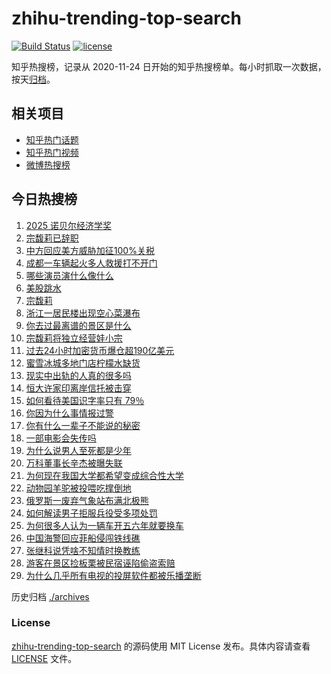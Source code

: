 # zhihu-trending-top-search

[![Build Status](https://github.com/justjavac/zhihu-trending-top-search/workflows/ci/badge.svg?branch=main)](https://github.com/justjavac/zhihu-trending-top-search/actions)
[![license](https://img.shields.io/github/license/justjavac/zhihu-trending-top-search)](https://github.com/justjavac/zhihu-trending-top-search/blob/main/LICENSE)

知乎热搜榜，记录从 2020-11-24 日开始的知乎热搜榜单。每小时抓取一次数据，按天[归档](./archives)。

## 相关项目

- [知乎热门话题](https://github.com/justjavac/zhihu-trending-hot-questions)
- [知乎热门视频](https://github.com/justjavac/zhihu-trending-hot-video)
- [微博热搜榜](https://github.com/justjavac/weibo-trending-hot-search)

## 今日热搜榜

<!-- BEGIN -->
<!-- 最后更新时间 Mon Oct 13 2025 18:24:39 GMT+0800 (China Standard Time) -->

1. [2025 诺贝尔经济学奖](https://www.zhihu.com/search?q=2025%20%E8%AF%BA%E8%B4%9D%E5%B0%94%E7%BB%8F%E6%B5%8E%E5%AD%A6%E5%A5%96)
1. [宗馥莉已辞职](https://www.zhihu.com/search?q=%E5%AE%97%E9%A6%A5%E8%8E%89%E5%B7%B2%E8%BE%9E%E8%81%8C)
1. [中方回应美方威胁加征100%关税](https://www.zhihu.com/search?q=%E4%B8%AD%E6%96%B9%E5%9B%9E%E5%BA%94%E7%BE%8E%E6%96%B9%E5%A8%81%E8%83%81%E5%8A%A0%E5%BE%81100%25%E5%85%B3%E7%A8%8E)
1. [成都一车辆起火多人救援打不开门](https://www.zhihu.com/search?q=%E6%88%90%E9%83%BD%E4%B8%80%E8%BD%A6%E8%BE%86%E8%B5%B7%E7%81%AB%E5%A4%9A%E4%BA%BA%E6%95%91%E6%8F%B4%E6%89%93%E4%B8%8D%E5%BC%80%E9%97%A8)
1. [哪些演员演什么像什么](https://www.zhihu.com/search?q=%E5%93%AA%E4%BA%9B%E6%BC%94%E5%91%98%E6%BC%94%E4%BB%80%E4%B9%88%E5%83%8F%E4%BB%80%E4%B9%88)
1. [美股跳水](https://www.zhihu.com/search?q=%E7%BE%8E%E8%82%A1%E8%B7%B3%E6%B0%B4)
1. [宗馥莉](https://www.zhihu.com/search?q=%E5%AE%97%E9%A6%A5%E8%8E%89)
1. [浙江一居民楼出现空心菜瀑布](https://www.zhihu.com/search?q=%E6%B5%99%E6%B1%9F%E4%B8%80%E5%B1%85%E6%B0%91%E6%A5%BC%E5%87%BA%E7%8E%B0%E7%A9%BA%E5%BF%83%E8%8F%9C%E7%80%91%E5%B8%83)
1. [你去过最离谱的景区是什么](https://www.zhihu.com/search?q=%E4%BD%A0%E5%8E%BB%E8%BF%87%E6%9C%80%E7%A6%BB%E8%B0%B1%E7%9A%84%E6%99%AF%E5%8C%BA%E6%98%AF%E4%BB%80%E4%B9%88)
1. [宗馥莉将独立经营娃小宗](https://www.zhihu.com/search?q=%E5%AE%97%E9%A6%A5%E8%8E%89%E5%B0%86%E7%8B%AC%E7%AB%8B%E7%BB%8F%E8%90%A5%E5%A8%83%E5%B0%8F%E5%AE%97)
1. [过去24小时加密货币爆仓超190亿美元](https://www.zhihu.com/search?q=%E8%BF%87%E5%8E%BB24%E5%B0%8F%E6%97%B6%E5%8A%A0%E5%AF%86%E8%B4%A7%E5%B8%81%E7%88%86%E4%BB%93%E8%B6%85190%E4%BA%BF%E7%BE%8E%E5%85%83)
1. [蜜雪冰城多地门店柠檬水缺货](https://www.zhihu.com/search?q=%E8%9C%9C%E9%9B%AA%E5%86%B0%E5%9F%8E%E5%A4%9A%E5%9C%B0%E9%97%A8%E5%BA%97%E6%9F%A0%E6%AA%AC%E6%B0%B4%E7%BC%BA%E8%B4%A7)
1. [现实中出轨的人真的很多吗](https://www.zhihu.com/search?q=%E7%8E%B0%E5%AE%9E%E4%B8%AD%E5%87%BA%E8%BD%A8%E7%9A%84%E4%BA%BA%E7%9C%9F%E7%9A%84%E5%BE%88%E5%A4%9A%E5%90%97)
1. [恒大许家印离岸信托被击穿](https://www.zhihu.com/search?q=%E6%81%92%E5%A4%A7%E8%AE%B8%E5%AE%B6%E5%8D%B0%E7%A6%BB%E5%B2%B8%E4%BF%A1%E6%89%98%E8%A2%AB%E5%87%BB%E7%A9%BF)
1. [如何看待美国识字率只有 79％](https://www.zhihu.com/search?q=%E5%A6%82%E4%BD%95%E7%9C%8B%E5%BE%85%E7%BE%8E%E5%9B%BD%E8%AF%86%E5%AD%97%E7%8E%87%E5%8F%AA%E6%9C%89%2079%EF%BC%85)
1. [你因为什么事情报过警](https://www.zhihu.com/search?q=%E4%BD%A0%E5%9B%A0%E4%B8%BA%E4%BB%80%E4%B9%88%E4%BA%8B%E6%83%85%E6%8A%A5%E8%BF%87%E8%AD%A6)
1. [你有什么一辈子不能说的秘密](https://www.zhihu.com/search?q=%E4%BD%A0%E6%9C%89%E4%BB%80%E4%B9%88%E4%B8%80%E8%BE%88%E5%AD%90%E4%B8%8D%E8%83%BD%E8%AF%B4%E7%9A%84%E7%A7%98%E5%AF%86)
1. [一部电影会失传吗](https://www.zhihu.com/search?q=%E4%B8%80%E9%83%A8%E7%94%B5%E5%BD%B1%E4%BC%9A%E5%A4%B1%E4%BC%A0%E5%90%97)
1. [为什么说男人至死都是少年](https://www.zhihu.com/search?q=%E4%B8%BA%E4%BB%80%E4%B9%88%E8%AF%B4%E7%94%B7%E4%BA%BA%E8%87%B3%E6%AD%BB%E9%83%BD%E6%98%AF%E5%B0%91%E5%B9%B4)
1. [万科董事长辛杰被曝失联](https://www.zhihu.com/search?q=%E4%B8%87%E7%A7%91%E8%91%A3%E4%BA%8B%E9%95%BF%E8%BE%9B%E6%9D%B0%E8%A2%AB%E6%9B%9D%E5%A4%B1%E8%81%94)
1. [为何现在我国大学都希望变成综合性大学](https://www.zhihu.com/search?q=%E4%B8%BA%E4%BD%95%E7%8E%B0%E5%9C%A8%E6%88%91%E5%9B%BD%E5%A4%A7%E5%AD%A6%E9%83%BD%E5%B8%8C%E6%9C%9B%E5%8F%98%E6%88%90%E7%BB%BC%E5%90%88%E6%80%A7%E5%A4%A7%E5%AD%A6)
1. [动物园羊驼被投喂吃撑倒地](https://www.zhihu.com/search?q=%E5%8A%A8%E7%89%A9%E5%9B%AD%E7%BE%8A%E9%A9%BC%E8%A2%AB%E6%8A%95%E5%96%82%E5%90%83%E6%92%91%E5%80%92%E5%9C%B0)
1. [俄罗斯一废弃气象站布满北极熊](https://www.zhihu.com/search?q=%E4%BF%84%E7%BD%97%E6%96%AF%E4%B8%80%E5%BA%9F%E5%BC%83%E6%B0%94%E8%B1%A1%E7%AB%99%E5%B8%83%E6%BB%A1%E5%8C%97%E6%9E%81%E7%86%8A)
1. [如何解读男子拒服兵役受多项处罚](https://www.zhihu.com/search?q=%E5%A6%82%E4%BD%95%E8%A7%A3%E8%AF%BB%E7%94%B7%E5%AD%90%E6%8B%92%E6%9C%8D%E5%85%B5%E5%BD%B9%E5%8F%97%E5%A4%9A%E9%A1%B9%E5%A4%84%E7%BD%9A)
1. [为何很多人认为一辆车开五六年就要换车](https://www.zhihu.com/search?q=%E4%B8%BA%E4%BD%95%E5%BE%88%E5%A4%9A%E4%BA%BA%E8%AE%A4%E4%B8%BA%E4%B8%80%E8%BE%86%E8%BD%A6%E5%BC%80%E4%BA%94%E5%85%AD%E5%B9%B4%E5%B0%B1%E8%A6%81%E6%8D%A2%E8%BD%A6)
1. [中国海警回应菲船侵闯铁线礁](https://www.zhihu.com/search?q=%E4%B8%AD%E5%9B%BD%E6%B5%B7%E8%AD%A6%E5%9B%9E%E5%BA%94%E8%8F%B2%E8%88%B9%E4%BE%B5%E9%97%AF%E9%93%81%E7%BA%BF%E7%A4%81)
1. [张继科说凭啥不知情时换教练](https://www.zhihu.com/search?q=%E5%BC%A0%E7%BB%A7%E7%A7%91%E8%AF%B4%E5%87%AD%E5%95%A5%E4%B8%8D%E7%9F%A5%E6%83%85%E6%97%B6%E6%8D%A2%E6%95%99%E7%BB%83)
1. [游客在景区捡板栗被民宿诬陷偷盗索赔](https://www.zhihu.com/search?q=%E6%B8%B8%E5%AE%A2%E5%9C%A8%E6%99%AF%E5%8C%BA%E6%8D%A1%E6%9D%BF%E6%A0%97%E8%A2%AB%E6%B0%91%E5%AE%BF%E8%AF%AC%E9%99%B7%E5%81%B7%E7%9B%97%E7%B4%A2%E8%B5%94)
1. [为什么几乎所有电视的投屏软件都被乐播垄断](https://www.zhihu.com/search?q=%E4%B8%BA%E4%BB%80%E4%B9%88%E5%87%A0%E4%B9%8E%E6%89%80%E6%9C%89%E7%94%B5%E8%A7%86%E7%9A%84%E6%8A%95%E5%B1%8F%E8%BD%AF%E4%BB%B6%E9%83%BD%E8%A2%AB%E4%B9%90%E6%92%AD%E5%9E%84%E6%96%AD)

<!-- END -->

历史归档 [./archives](./archives)

### License

[zhihu-trending-top-search](https://github.com/justjavac/zhihu-trending-top-search) 的源码使用 MIT License
发布。具体内容请查看 [LICENSE](./LICENSE) 文件。
